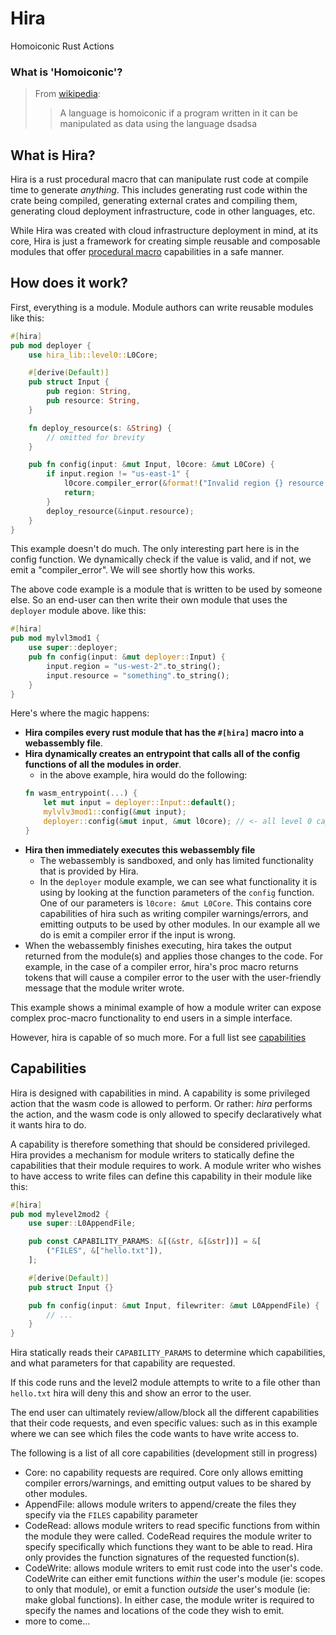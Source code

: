 # Hira
Homoiconic Rust Actions

### What is 'Homoiconic'?

> From [wikipedia](https://en.wikipedia.org/wiki/Homoiconicity):
> > A language is homoiconic if a program written in it can be manipulated as data using the language
dsadsa
## What is Hira?

Hira is a rust procedural macro that can manipulate rust code at compile time to generate *anything*. This includes generating rust code within the crate being compiled, generating external crates and compiling them, generating cloud deployment infrastructure, code in other languages, etc.

While Hira was created with cloud infrastructure deployment in mind, at its core, Hira is just a framework for creating simple reusable and composable modules that offer [procedural macro](https://doc.rust-lang.org/reference/procedural-macros.html) capabilities in a safe manner.

## How does it work?

First, everything is a module. Module authors can write reusable modules like this:

```rs
#[hira]
pub mod deployer {
    use hira_lib::level0::L0Core;

    #[derive(Default)]
    pub struct Input {
        pub region: String,
        pub resource: String,
    }

    fn deploy_resource(s: &String) {
        // omitted for brevity
    }

    pub fn config(input: &mut Input, l0core: &mut L0Core) {
        if input.region != "us-east-1" {
            l0core.compiler_error(&format!("Invalid region {} resource can only be deployed in us-east-1", input.region));
            return;
        }
        deploy_resource(&input.resource);
    }
}
```

This example doesn't do much. The only interesting part here is in the config function. We dynamically check if the value is
valid, and if not, we emit a "compiler_error". We will see shortly how this works.

The above code example is a module that is written to be used by someone else. So an end-user can
then write their own module that uses the `deployer` module above. like this:

```rs
#[hira]
pub mod mylvl3mod1 {
    use super::deployer;
    pub fn config(input: &mut deployer::Input) {
        input.region = "us-west-2".to_string();
        input.resource = "something".to_string();
    }
}
```

Here's where the magic happens:

- **Hira compiles every rust module that has the `#[hira]` macro into a webassembly file**.
- **Hira dynamically creates an entrypoint that calls all of the config functions of all the modules in order**.
    - in the above example, hira would do the following:
    ```rs
    fn wasm_entrypoint(...) {
        let mut input = deployer::Input::default();
        mylvlv3mod1::config(&mut input);
        deployer::config(&mut input, &mut l0core); // <- all level 0 capabilities are passed into the entrypoint
    }
    ```
- **Hira then immediately executes this webassembly file**
    - The webassembly is sandboxed, and only has limited functionality that is provided by Hira.
    - In the `deployer` module example, we can see what functionality it is using by looking at the
      function parameters of the `config` function. One of our parameters is `l0core: &mut L0Core`. This
      contains core capabilities of hira such as writing compiler warnings/errors, and emitting outputs to be
      used by other modules. In our example all we do is emit a compiler error if the input is wrong.
- When the webassembly finishes executing, hira takes the output returned from the module(s) and applies
  those changes to the code. For example, in the case of a compiler error, hira's proc macro returns tokens
  that will cause a compiler error to the user with the user-friendly message that the module writer wrote.


This example shows a minimal example of how a module writer can expose complex proc-macro functionality to end users
in a simple interface.

However, hira is capable of so much more. For a full list see [capabilities](#capabilities)


## Capabilities

Hira is designed with capabilities in mind. A capability is some privileged action that the wasm code
is allowed to perform. Or rather: *hira* performs the action, and the wasm code is only allowed to specify declaratively what it wants hira to do.

A capability is therefore something that should be considered privileged. Hira provides a mechanism for module writers to statically define
the capabilities that their module requires to work. A module writer who wishes to have access to write files can define this capability in their module like this:


```rs
#[hira]
pub mod mylevel2mod2 {
    use super::L0AppendFile;

    pub const CAPABILITY_PARAMS: &[(&str, &[&str])] = &[
        ("FILES", &["hello.txt"]),
    ];

    #[derive(Default)]
    pub struct Input {}

    pub fn config(input: &mut Input, filewriter: &mut L0AppendFile) {
        // ...
    }
}
```

Hira statically reads their `CAPABILITY_PARAMS` to determine which capabilities, and what parameters for that capability are requested.

If this code runs and the level2 module attempts to write to a file other than `hello.txt` hira will deny this and show an error to the user.

The end user can ultimately review/allow/block all the different capabilities that their code requests, and even specific values: such as in
this example where we can see which files the code wants to have write access to.

The following is a list of all core capabilities (development still in progress)

- Core: no capability requests are required. Core only allows emitting compiler errors/warnings, and emitting output values to be shared by other modules.
- AppendFile: allows module writers to append/create the files they specify via the `FILES` capability parameter
- CodeRead: allows module writers to read specific functions from within the module they were called. CodeRead requires the module writer to specify specifically which functions they want to be able to read. Hira only provides the function signatures of the requested function(s).
- CodeWrite: allows module writers to emit rust code into the user's code. CodeWrite can either emit functions *within* the user's module (ie: scopes to only that module), or emit a function *outside* the user's module (ie: make global functions). In either case, the module writer is required to specify the names and locations of the code they wish to emit.
- more to come...


